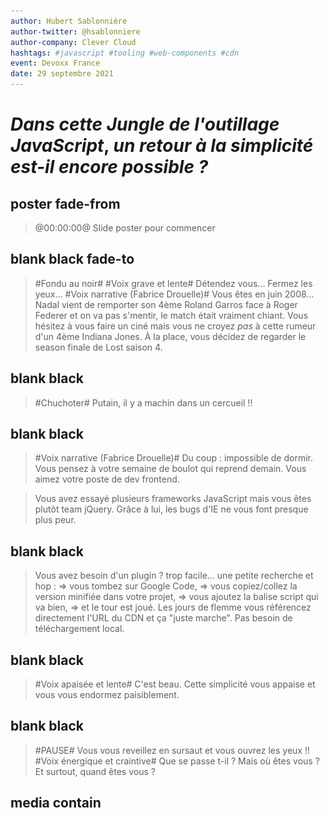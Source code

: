 ```yaml
---
author: Hubert Sablonnière
author-twitter: @hsablonniere
author-company: Clever Cloud
hashtags: #javascript #tooling #web-components #cdn
event: Devoxx France
date: 29 septembre 2021
---
```


<script type="module" src="https://components.clever-cloud.com/load.js?version=7.1.0&lang=en&components=cc-input-text"></script>

# _Dans cette_ *Jungle de  l'outillage JavaScript*, _un retour à la simplicité est-il encore possible ?_

## poster fade-from
> @00:00:00@
> Slide poster pour commencer

## blank black fade-to
> #Fondu au noir#
> #Voix grave et lente#
> Détendez vous...
> Fermez les yeux...
> #Voix narrative (Fabrice Drouelle)#
> Vous êtes en juin 2008...
> Nadal vient de remporter son 4ème Roland Garros face à Roger Federer et on va pas s'mentir, le match était vraiment chiant.
> Vous hésitez à vous faire un ciné mais vous ne croyez *pas* à cette rumeur d'un 4ème Indiana Jones.
> À la place, vous décidez de regarder le season finale de Lost saison 4.

## blank black
> #Chuchoter#
> Putain, il y a machin dans un cercueil !!

## blank black 
> #Voix narrative (Fabrice Drouelle)#
> Du coup : impossible de dormir.
> Vous pensez à votre semaine de boulot qui reprend demain.
> Vous aimez votre poste de dev frontend.
<!-- > Vous aimez votre poste de dev frontend mais, -->
<!-- > #Voix grave, lente et rassurante# -->
<!-- https://www.w3counter.com/globalstats.php?year=2008&month=6 -->
<!-- > vous pestez souvent contre IE 6 et 7, et leurs 63% de part de marché. -->
<!-- > Le plus souvent, vous bosser avec Firefox et son légendaire add-on : Firebug. -->
<!-- > Ils ont quand même réussi à monter à 30 pourcents chez Mozilla. -->
<!-- > Pendant ce temps là, Safari et Opera se partage les miettes avec quelques pourcents chacun. -->
<!-- Dojo 2005, Prototype 2005, Mootools 2007 -->
<!-- https://jquery.org/history/ -->
<!-- > On en est à la version 1.2.6 (mai 2008). -->
<!-- > Côté framework JavaScript, vous avez testé Mootools et Prototype mais depuis quelques temps, vous êtes plutôt team jQuery. -->
> Vous avez essayé plusieurs frameworks JavaScript mais vous êtes plutôt team jQuery.
> Grâce à lui, les bugs d'IE ne vous font presque plus peur.

## blank black
> Vous avez besoin d'un plugin ? trop facile...
> une petite recherche et hop :
> => vous tombez sur Google Code,
> => vous copiez/collez la version minifiée dans votre projet,
> => vous ajoutez la balise script qui va bien,
> => et le tour est joué.
> Les jours de flemme vous référencez directement l'URL du CDN et ça "juste marche".
> Pas besoin de téléchargement local.

## blank black
> #Voix apaisée et lente#
> C'est beau.
> Cette simplicité vous appaise et vous vous endormez paisiblement.

## blank black
> #PAUSE#
> Vous vous reveillez en sursaut et vous ouvrez les yeux !!
> #Voix énergique et craintive#
> Que se passe t-il ?
> Mais où êtes vous ?
> Et surtout, quand êtes vous ?

## media contain
<!-- music predator ?? https://www.youtube.com/watch?v=oXnAxydhZ8M -->
<audio src="src/music/horn.ogg">
<img src="src/img/calendar-2021.jpg">
> #Voix grave et diabolique#
> Vous venez de débarquer en 2021 où le chaos s'est installé :

## media
<img src="src/img/nadal.jpg">
> #Voix rapide#
> Nadal a perdu 4 fois Roland Garros.

## media
<img src="src/img/lost-02.jpg">
> La fin de Lost était nulle.

## media
<img src="src/img/indiana-02.webp">
> Il y a des rumeurs d'un 5ème Indiana Jones pour 2022
> #Voix Costello Lopez#
n'im-por-te quoi là.
> #Voix rapide#
> Et pour coroner le tout, depuis qu'un mec a...

<!-- ## todo
brexit
> Le Royaume Uni est sorti de l'UE. -->

<!-- ## todo
comparatif fusées
> On continue à dérégler le climat mais pendant ce temps là, on a des milliardaires qui font un concours de "fusée". -->

## media
<img src="src/img/pangolin.jpg">
> ...bouffé un pangolin à l'autre bout de la planète,

## media
<img src="src/img/antenna.jpg">
> on a tous la 5G et on voit...

## media
<img src="src/img/qrcode.jpg">
> ...des QR code partout.
> #Pause#
> Ouais je sais, c'est dingue mais vous pouvez me croire, j'ai fais mes propres recherches.
> #Clin d'oeil#
> Côté dev frontend, le monde est devenu fou :

<!-- ## todo
Chrome 63%
> Google a sorti un navigateur et domine le marché avec 63%. -->

<!-- ## todo
Microsoft Edge
> Microsoft a abandonné IE pour créer Edge, un navigateur basé sur celui de Google. -->

<!-- ## todo
iPhone = SMIC => Safari 18%
> Apple impose le moteur de Safari sur tous ses iMachins, du coup, ils sont montés à 18% (ah oui, l'iPhone coûte un SMIC maintenant). -->

<!-- ## todo
Firefox 5%
> En pendant ce temps là, notre petit panda roux adoré est tombé sous la barre des 5%.
> C'est tellement triste, mais attends il y a pire : -->

## media white
<img src="src/img/rip-jquery.svg">
> #Voix sidérée#
> jQuery c'est devenu has been, genre has been de ouf.
> Maintenant, le framework à la mode,

## media
<img src="src/img/party-react.png">
> c'est React et tout le monde fait des Single Page Application.
> Du coup, tu peux oublier la simplicité plug-and-play de l'ère jQuery.
> Noooooonnnn... maintenant, pour ajouter une dépendance et l'utiliser...

## image-grid
<img src="src/img/logo-closure.svg">
<img src="src/img/logo-nodejs.svg">
<img src="src/img/logo-npm.svg">
<img src="src/img/logo-browserify.svg">
<img src="src/img/logo-bower.svg">
<img src="src/img/logo-brunch.svg">
<img src="src/img/logo-grunt.svg">
<img src="src/img/logo-gulp.svg">
<img src="src/img/logo-broccoli.svg">
<img src="src/img/logo-webpack.svg">
<img src="src/img/logo-traceur.svg">
<img src="src/img/logo-typescript.svg">
<img src="src/img/logo-babel.svg">
<img src="src/img/logo-terser.svg">
<img src="src/img/logo-rollup.svg">
<img src="src/img/logo-parcel.svg">
<img src="src/img/logo-swc.svg">
<img src="src/img/logo-esbuild.svg">
<img src="src/img/logo-snowpack.svg">
<img src="src/img/logo-vitejs.svg">
<img src="src/img/logo-rome.svg">
> ...il te faut Node.js, npm, un task runner, un bundler, un transpiler, un minifier, un linter, un formatter...
> En vrai, faut un bac+17 pour s'y r'trouver dans tous ces outils JavaScript.
> #Ralentir#
> C'est devenu la jungle et j'crois vraiment qu'le moment est venu de faire le point sur la question.

## poster
> @00:02:30@
> #Voix normale et heureuse#
> Bonjour à *toutes* et à tous !
> J'm'appelle Hubert Sablonnière,
> J'suis développeur Web chez *Clever Cloud* et aujourd'hui, j'ai envie de vous parler de jungle et d'outils JavaScript.
> #Pause#
> On va d'abord revenir sur certains concepts et termes inventés _ou_ popularisés par ces outils.
> D'ailleurs, on va se concentrer sur l'ajout de dépendances et le build, sinon on en a pour la s'maine.
> Ensuite, on verra au travers d'un retour d'expérience, si c'est possible de revenir à un système plus simple...
> comment... ?
> et qu'est ce que ça implique ?
> #Pause#
> Allez, c'est parti, on commence tout de suite par un...

<!--
Cette section sert à expliquer des termes.
Il s'agit de techniques et fonctionnalités proposées par les outils de build/bundler/transpiler...
L'idée est de (ré)expliquer leur fonctionnement et leur but/utilité finale.
En soit, c'est une information intéressante.
De plus, ça resservira dans la deuxième partie.
-->
## section
Guide de survie
> ...petit guide de termes à connaitre pour survivre en milieu outils JavaScript.
> Dans les années 2000, quand on voulait améliorer les performances d'une page Web qui charge du JS, on faisait appel à la...

<!-- Pour chaque terme, on va le mettre en contexte et énoncer ce qui a amené le besoin d'une telle fonctionnalité -->
<!-- terme animé -->
<!-- terme + schema (progressif) : L'IDÉE => on explique ce que ça fait -->
<!-- terme + impact en text : LE BUT => on explique à quoi ça sert -->
<!-- terme + logos : on explique qui a amené le concept et quand -->

## definition animation
Minification
> ...minification.

## definition todo
Minification
<!-- TODO en étapes et en mettant en évidence des lignes bleues, des commentaires en gris et des espaces en blank -->
<img src="/src/img/definition-minification.png">
> *L'IDÉE :* on prend un fichier JS,
> on enlève les espaces, les commentaires... bref,
> tout ce qu'on peut pour que ça continue à fonctionner pareil,
> mais avec moins de code.
> #Pause#
> C'est une sorte de compression avec perte de données.

## definition
Minification
* Moins de code
* _(charger + parser + exécuter)_
> *LE BUT :* reduire à quantité de code que le navigateur doit : charger, parser et exécuter.
> #Pause#
> C'est pas nouveau du tout hein.

<!-- https://www.fusioncharts.com/blog/5-excellent-javascript-minification-tools-to-improve-your-code-performance/ -->
## definition
Minification (regex)
* 2001: JSMin <img src="">
* 2004: Packer <img src="">
> Les moins jeunes se souviendront de cette première génération d'outils basés sur des regex.
> C'est à partir de 2007, qu'on a vu apparaître...

## definition
Minification (parseur)
* 2007: ShrinkSafe <img src="src/img/logo-dojo.svg">
* 2007: YUI<br>compressor <img src="src/img/logo-yui.png">
* 2009: Closure<br>compiler <img src="src/img/logo-closure.svg">
* 2011: Uglify <img>
> ...des outils plus avancés qui parse le code pour le minifier.
> Avant l'arrivée de Node.js en 2009, ces outils étaient souvent codés en Java et utilisaient Rhino comme parseur.
> C'est avec eux qu'on a commencé à faire...

## definition
Minification (parseur)
* _"mangling"_ de noms de variable
* &nbsp;
> ...du mangling de noms variables,
> ou encore de...

## definition
Minification (parseur)
* _"mangling"_ de noms de variable
* élimination de code mort
 <!-- (DCE) -->
> ...l'élimination de code mort.
> Aujourd'hui, les outils modernes...

## definition
Minification
* 2018: Terser (JS) <img src="src/img/logo-terser.svg">
* 2019: swc (Rust) <img src="src/img/logo-swc.svg">
* 2020: esbuild (go) <img src="src/img/logo-esbuild.svg">
> ...sont devenus hyper puissants et rapides, surtout les p'tits nouveaux codés en Rust et en go.
<!-- > D'ailleurs si on prend le jQuery de juin 2008 minifié avec Packer, il fait 54 kilo. -->
<!-- > alors que si on le passe dans terser, il fait 45 kilo. -->

<!-- ## todo
TERSER:
It's not well known, but whitespace removal and symbol mangling accounts for 95% of the size reduction in minified code for most JavaScript - not elaborate code transforms. One can simply disable compress to speed up Terser builds by 3 to 4 times. -->

<!-- curl -s https://code.jquery.com/jquery-1.2.6.min.js | human-size -->
<!-- curl -s https://code.jquery.com/jquery-1.2.6.min.js | terser --compress --mangle | human-size -->
<!-- curl -s https://code.jquery.com/jquery-3.6.0.min.js | human-size -->
<!-- curl -s https://code.jquery.com/jquery-3.6.0.min.js | terser --compress --mangle | human-size -->

<!-- ## code todo
```js
const FORD_NAME = 'Harrison';
const FORD_YEAR = 1942;

function playIndianaJones (currentYear, name, year) {
    const age = currentYear - year;
    if (age > 50) {
        console.log('NOOOO, ' + name + ' is too old!');
    }
    else {
        console.log('NOOOO, the trilogy is enough.');
    }
}

playIndianaJones(2021, FORD_NAME, FORD_YEAR);
``` -->

<!-- 
{
  module: true,
  compress: {
    passes: 2,
  },
}
-->

<!-- ## code todo
```js
console.log("NOOOO, Harrison Ford is too old!");
``` -->

## blank white
> Pour des raisons de confort de dev, on a commencé à séparer nos fichiers.
> Tant qu'on les chargeait dans le bon ordre,
> en gros tant qu'on mettait jQuery d'abord et les plugins jQuery ensuite etc...
> ça se passait bien.
> Du coup, pour pas déteriorer les perfs et l'expérience utilisateur, on a commencé à faire de la...

## definition animation
Concaténation
> ...Concaténation.

## definition todo
Concaténation
<!-- TODO en étapes et en mettant en évidence des lignes dans les fichiers -->
<img src="/src/img/definition-concatenation.png">
> *L'IDÉE :* on prend plusieurs fichiers et on les assemble en un seul fichier en respectant l'ordre.

## definition
Concaténation
* Moins de requêtes HTTP
> *LE BUT :* réduire le nombre de requêtes HTTP.
> Avec HTTP 1.1, un navigateur ne peut pas faire + de 6/8 requêtes en parallèle vers le même site.
> Pour automatiser ça, on a commencé à dégainer des...

## definition
Task runners / Pipeline
* 2011/2012: Brunch <img src="src/img/logo-brunch.svg">
* 2012: Grunt <img src="src/img/logo-grunt.svg">
* 2013: Gulp <img src="src/img/logo-gulp.svg">
* 2014: Broccoli <img src="src/img/logo-broccoli.svg">
> ...task runners et autres outils orientés pipeline.
> J'ai envie de dire, c'est le bon vieux temps, mais je bosse encore aujourd'hui sur une app qui utilise grunt donc bon.

## blank white
> Respecter l'odre des fichiers, c'était un peu fragile du coup,
> on a commencé utiliser des systèmes de modules pour expliciter les dépendances.
> Le module A a besoin de module B qui lui a besoin de module C.
> C'est là qu'on est passé au niveau supérieur de la concaténation...

## definition animation
Bundling
> ...le bundling.

## definition todo
Bundling
<!-- TODO en étapes et en mettant en évidence des lignes dans les fichiers et les imports, ajouter de la glue en jaune -->
<img src="/src/img/definition-bundling.png">
> *L'IDÉE :* on prend un fichier source, on analyse les dépendances et on assemble ces dépendances dans le bon ordre, dans un seul fichier et avec un peu de glue pour que ça continue à fonctionner.
> C'est une sorte de concaténation ++ qui connait le système de modules et qui se base sur le graphe de dépendances.

## definition
Bundling
* Moins de requêtes HTTP
> *LE BUT :* toujours réduire le nombre de requêtes HTTP.
> Le graphe de dépendances se limite pas à JavaScript, certains outils sont capable d'analyse les dépendances entres des fichiers HTML, des CSS, des images, des polices, etc.
<!-- requirejs et quoi d'autres -->
<!-- logo cjs/esm https://github.com/wessberg/cjstoesm -->

<!-- https://github.com/google/closure-compiler/blob/7ff6e25843097791416d1544c88dc8711f6be64a/src/com/google/javascript/jscomp/deps/DepsGenerator.java -->
## definition
Bundling (précurseurs)
* 2009: Closure<br>compiler <img src="src/img/logo-closure.svg">
* 2010: Builder<br>(Dojo Toolkit) <img src="src/img/logo-dojo.svg">
* 2010: r.js<br>(requirejs) <img src="src/img/logo-requirejs.svg">
* 2011: Browserify <img src="src/img/logo-browserify.svg">
> On est passé par des systèmes de modules customs, puis AMD et ensuite une bonne partie de la communauté a opté pour le système CommonJS (polularisé par Node.js).
> C'est avec l'arrivée de...

<!-- https://github.com/google/closure-compiler/blob/7ff6e25843097791416d1544c88dc8711f6be64a/src/com/google/javascript/jscomp/deps/DepsGenerator.java -->
## definition
Bundling
* 2014: Webpack <img src="src/img/logo-webpack.svg">
* 2015: Rollup <img src="src/img/logo-rollup.svg">
* 2018: Parcel <img src="src/img/logo-parcel.svg">
> ...Webpack et ses amis qu'on a commencé à avoir du support pour les modules standard ECMAScript.
> Le plus connu, c'est probablement Webpack,
> Perso j'aime bcp Rollup car il est fort en module ECMAScript.
> Après, Parcel est balaise avec le HTML, du coup j'utilise celui là sur mon site.

<!-- peut-être à la fin -->
## media todo
https://bundlers.tooling.report/
<img src="src/img/screenshot-bundlers-tooling-report.jpg" screenshot-url="https://bundlers.tooling.report/#overview">
> Si vous voulez en savoir plus sur ces outils, les équipes devrel de Google on fait un site un peu comparatif avec des tableaux de qui sait faire quoi.
> Comme pour la minification...

## definition
Bundling (nouvelle génération)
* 2020: esbuild (go) <img src="src/img/logo-esbuild.svg">
* 2020: Spack (Rust) <img src="src/img/logo-swc.svg">
* 2020/2021: Rome (JS/rust) <img src="src/img/logo-rome.svg">
> ...on retrouve les petits nouveaux codés en go ou en Rust et qui envoie du lourd au niveau perfs.

## media top
<img src="src/img/screenshot-esbuild.jpg" screenshot-url="https://esbuild.github.io/">
> Quand je dis lourd, c'est du très lourd hein.
> C'est un benchmark hein, mais esbuild est 100 fois plus rapide pour minifier et bundler.
> C'est tellement performance qu'on a vu arriver l'année dernière...

<!-- TODO cette partie, ça va pas -->
## definition todo
Serveurs de dev
<!-- * 2020: WDS <img src="src/img/logo-modernweb.svg"> -->
* 01/2020: Snowpack <img src="src/img/logo-snowpack.svg">
* 04/2020: Vite <img src="src/img/logo-vitejs.svg">
> Des outils qui utilisent esbuild sous le capot pour proposer une expérience de dev ultra performante,
> et Rollup pour le build de prod un peu plus complexe.

## blank white
> Transition blabla, les bundlers moderns ont ajouté des techniques au fur et a mesure
> Par exemple avec...

## definition animation
Module resolving

<!-- TODO un exemple de code pour ça, c'est mieux que le text -->
## definition todo
Module resolving
* bare imports
* Les imports sans URL
* avec un nom de *npm*

## definition animation
Scope hoisting

## definition todo
Scope hoisting
* Réduire la glue

## definition todo
Scope hoisting
* exemple de code

## definition animation
Tree shaking
<!-- il faut une vidéo de moi qui secoue un arbre -->

## definition
Tree shaking
<img src="/src/img/definition-tree-shaking.png">
> ...le tree shaking
> C'est une technique qu'on applique au moment du bundling.
> *L'IDÉE :* on prend un fichier source, on analyse ses dépendances et surtout on analyse précisémment ce qu'il importe des dépendances qu'il utilise pour ne garder que ces parties dans le bundle finale.

## definition
Tree shaking
* Moins de code
* _(charger + parser + exécuter)_
> *LE BUT :* reduire à quantité de code que le navigateur doit : charger, parser et exécuter.

## blank white
> La transition peut se faire sur le fait qu'on a fait des méga fat bundle avec ça

## definition animation
Code splitting

## definition
Code splitting
<img src="/src/img/definition-code-splitting.png">
> *L'IDÉE :* on prend un fichier JS, on enlève les espaces, les commentaires...

## definition
Code splitting
* Chargement à la demande
* plusieurs petits bundles
> bla bla avec le routeur
> les imports dynamiques

## definition
Import hoisting
* Effet escalier

## definition animation
Content hashing

## definition
Content hashing
<img src="/src/img/definition-content-hashing.png">
> ...le Content hashing.
> *L'IDÉE :* on prend le contenu de chaque fichier, on calcule un hash et on l'ajoute dans le nom du fichier.
> On a aussi appelé ça du revving à l'époque de grunt/gulp.

## definition
Content hashing
* Aider les caches
* &nbsp;

## definition
Content hashing
* Aider les caches
* _(navigateur, proxy, CDN...)_
> *LE BUT :* Pousser les caches à considérer les fichiers comme immutables
> Si un navigateur ou un proxy cache voit passer un fichier, il peut théoriquement que tel nom correspondra toujours à tel contenu.
> Ici on vient améliorer l'expérience des visites répétées.

<!-- confort du dev -->
## definition animation
Transpiling

## definition
Transpiling
* Langage (JSX, TS...)
* &nbsp;

## definition
Transpiling
* Langage (JSX, TS...)
* Syntaxes/fonctionnalités JS _"moderne"_

## definition
Transpiling
* 2009: CoffeeScript <img src="src/img/logo-coffeescript.svg">
* 2014: Traceur <img src="src/img/logo-traceur.svg">
* 2014: TypeScript <img src="src/img/logo-typescript.svg">
* 2014: Babel<br>(6-to-5) <img src="src/img/logo-babel.svg">

## definition
Transpiling (next gen)
* 2020: esbuild (go) <img src="src/img/logo-esbuild.svg">
* 2020: SWC (rust) <img src="src/img/logo-swc.svg">
* 2020/2021: Rome (JS/rust) <img src="src/img/logo-rome.svg">

<!-- recap -->
## todo fade-from
* Pour l'utilisateur
  * moins de code
    * minification
    * scope hoisting
    * tree shaking
    * code splitting
  * moins de requêtes
    * concatenation
    * bundling
  * meilleur cache
    * content hashing
    * code splitting
  * moins d'escalier
    * import hoisting
* Pour le développeur
  * transpiling

<!-- 
Côté serveur
* Pour l'utilisateur
  * moins de requêtes
  * moins de code
    * compression
  * meilleur cache
    * header de cache
  * moins d'escalier
    * domain sharding
    * HTTP/2 pipelining
    * preload
    * HTTP/2 push
 -->

<!--
Cette section sert à...
* la comlexité des outils (JavaScript) existe
  * trop de choix
  * difficile à brancher entre eux
  * ça rend le dev frontend moins accesibles au nouveaux
* ces outils sont arrivées via le monde des fwk JS et SPA (le full front)
  * cela force les autres dev frontend à adopter Node.js + npm ...
* pour autant les fonctionnalités apportés par ces outils ont une utilité
> * Est-ce que c'était mieux avant ? : digression sur l'utilité et l'impact de ces évolutions
> ** On constate les avantages et inconvénients
> * ?? (1) comment réduire la dépendance à nos outils ?
> ** Apporter un début de piste
> * ?? (2) comment rendre tout ceci plus accessible ?
> ** Différents cas de figures auxquels on pourrait s'intéresser pour simplifier l'expérience de dev mais ici on va se pencher sur :
> * analogie des pizzas
-->

## blank black fade-to
> #Pause#
> #Gestes des mains de la tête qui explose#
> J'sais pas vous mais quand j'vois tous ces outils et ces termes, j'ai une p'tite voix d'boomer dans ma tête qui fait :
> #Voix de p'tit vieux#
> Oh bah franchement...

## section
C'était mieux avant
> ...c'était mieux avant.
> #Malaise, voix gênée#
> Euuuuuuh......
> Faut fait attention à la nostalgie, c'est comme l'alcool, ça peut faire dire pas mal de bêtises quand même.
> Du coup, on va tenter de rester sérieux et on va se...

## text
🤔
> ...poser objectivement la question.
> #Pause#
> D'un côté, quand j'vois cette complexité...

## text
👍
<!-- 👍 Oui -->
> ...j'ai envie de répondre oui.
> On ne compte plus les...

## media
<img src="src/img/screenshot-medium-js-fatigue.jpg" screenshot-url="https://medium.com/@ericclemmons/javascript-fatigue-48d4011b6fc4">
> ...articles qui parlent de JavaScript fatigue et qui décrivent souvent la même réalité.
> Il y a beaucoup d'outils et certains font plus ou moins la même chose, du coup...

## text
😕 Choix difficiles
> ...les choix sont difficiles.
> Niveau compatibilité, c'est pas évident de les brancher entre eux, du coup...

## text
🤬 MàJ compliquées
> ...les mises à jour sont compliquées.
> Heureusement,

## definition
* : Angular <img src="src/img/logo-angular.svg">
* : Ember <img src="src/img/logo-ember.svg">
* : React <img src="src/img/logo-react.svg">
* : Svelte <img src="src/img/logo-svelte.svg">
* : Vue <img src="src/img/logo-vue.svg">
> les frameworks JS proposent leur propre ligne de commande ou des générateurs de projets pre-configurés.
> C'est bien hein.
> C'est d'ailleurs pour ça qu'on choisit un framework, pour qu'il fasse des choix à notre place et...

## text
⏱️ Gagner du temps
> ...gagner du temps.
> Par contre, comme avec n'importe quelle couche d'abstraction, on accepte...

## text
🔐 Abandonner le contrôle
> ...d'abandonner le contrôle de la chaîne de build.
> Ça implique...

## text
🔒 Couplage code/outils fort
> un couplage fort entre notre code et les outils.
> À tel point qu'aujourd'hui, plusieurs de ces frameworks ne peuvent pas être utilisés sans la suite d'outils qui va avec.
<!-- Le premier qui me dit, bah si tu peux faire du React sans JSX -->
<!-- > D'ailleurs, si on regarde les dépendances proposées par les communautés respectives de ces frameworks (plugins, composants...), -->
<!-- > la quasi totalité des projets ne proposent qu'une seule méthode d'installation : `npm install` + bundler. -->
<!-- détailler la méthode d'installation -->

## blank white
> Au fur et à mesure des années, je me suis habitué aux règles de cette bulle JavaScript.
> Du coup, quand on a commencé nôtre bibliothèque de composants chez Clever,
> j'étais un peu du genre :
> "Tu veux utiliser nos composants ?"

## definition
* : Node.js <img src="src/img/logo-nodejs.svg">
* : npm <img src="src/img/logo-npm.svg">
* : Webpack <img src="src/img/logo-webpack.svg">
> C'est sur npm, débrouille toi avec ton bundler.

## blank white
> La détail important, c'est qu'on a fait le choix d'exposer des Web Components.
> Un standard du Web qui permet de dire :

## code
```js
class MyComponent extends HTMLElement {
  // ...
}
```
```js invisible
customElements.define('my-component', MyComponent);
```
```html invisible
<my-component></my-component>
```
> je définis le comportement de mon composant dans une classe,

## code
```js dim
class MyComponent extends HTMLElement {
  // ...
}
```
```js
customElements.define('my-component', MyComponent);
```
```html invisible
<my-component></my-component>
```
> J'associe cette classe à une balise HTML spécifique,

## code
```js dim
class MyComponent extends HTMLElement {
  // ...
}
```
```js dim
customElements.define('my-component', MyComponent);
```
```html
<my-component foo="something">Hello</my-component>
```
> et du coup, mes utilisateurs peuvent l'utiliser comme n'importe quelle autre balise.

<!-- ## definition
* 2016: Chrome <img src="src/img/logo-chrome.svg">
* 2017: Safari <img src="src/img/logo-safari.svg">
* 2018: Firefox <img src="src/img/logo-firefox.svg"> -->
> Ça marche dans tous les navigateurs modernes,
<!-- https://caniuse.com/template -->

<!-- ## definition
* : Angular <img src="src/img/logo-angular.svg">
* : Ember <img src="src/img/logo-ember.svg">
* : React <img src="src/img/logo-react.svg">
* : Svelte <img src="src/img/logo-svelte.svg">
* : Vue <img src="src/img/logo-vue.svg"> -->
> avec tous les frameworks,

<!-- ## media
<img src="src/img/screenshot-custom-elements-everywhere-angular.jpg" screenshot-url="https://custom-elements-everywhere.com/#angular">

## media
<img src="src/img/screenshot-custom-elements-everywhere-vue.jpg" screenshot-url="https://custom-elements-everywhere.com/#vue">

## media
<img src="src/img/screenshot-custom-elements-everywhere-svelte.jpg" screenshot-url="https://custom-elements-everywhere.com/#svelte">

## media
<img src="src/img/screenshot-custom-elements-everywhere-react.jpg" screenshot-url="https://custom-elements-everywhere.com/#react"> -->
> (sauf avec React où il faut ajouter de la glue).

> Ça marche aussi avec des sites statiques écrit en Markdown,
> des sites multi pages codés en Java/PHP/Ruby qui font du templating côté serveur.
<!-- ça marche même dans des slides HTML -->

## text
😍 Web Components partout !
> Bref, ça marche partout quoi.
<!-- > Il n'y a pas que le JavaScript dans la vie. (je répète) -->
> Du coup, c'est un peu culotté d'imposer cette...

<!-- ## definition
* : Node.js <img src="src/img/logo-nodejs.svg">
* : npm <img src="src/img/logo-npm.svg">
* : Webpack <img src="src/img/logo-webpack.svg"> -->
> ...taxe "Node.js + npm + bundler" à des professionnels du Web dont le socle ne tourne pas autour de JavaScript.

## code
```html
<script src="https://code.jquery.com/jquery-1.2.6.min.js"></script>
```
> Donc oui, d'une certaines manière, c'était mieux avant quand on mettais juste une balise vers le CDN de jQuery.
<!-- > C'est d'ailleurs ce que font la majorité des bilbiothèques : moment, charts.js,  -->

## text
👎
<!-- 👎 Non -->
> De l'autre côté ... quand je regarde les gains de perf qu'apportent tous ces outils, j'ai envie de répondre non, c'était *pas* mieux avant.
<!-- jquery terser -->
> Ma bibliothèque de composants, c'est pas juste une seule fichier.
> Si une personne veut utiliser uniquement le composant `<cc-input-text>`, en français,
> son bundler va appliquer toutes les techniques qu'on a évoqué pour produire le plus petit morceau de code possible et assurer les meilleurs perfs pour l'utilisateur.
> En mode CDN, je fais quoi ?
> #Pause#
> Je vais être obligé de dire :
> "Tiens, voici un méga fichier avec tous les composants, toutes leurs dépendances et toutes les langues. Amuse toi bien !".
> Les perfs vont être nulles.
> En plus, quand cette personne passera sur une nouvelle version, il y aura des nouveaux composants, ça sera encore plus lourd.

## blank white
> En fait, elle est relou cette question.
> Nous ce qu'on veut savoir, c'est :
> est-ce que c'est possible de retrouver...

## text
🍕 Simplicité
> ...la simplicité du mode balise script vers un CDN,

## text
👨‍🍳 Performances
> mais avec les mêmes performances que si on avait utilisé un bundler et tous ces machins.
> C'est ce qu'on a essayé de faire chez Clever Cloud, petit retour d'expérience

## section
Retour à la simplicité...


> Si je mets notre bibliothèque de composants sur un CDN, les perfs vont être nulles.
> personne va utiliser ça.

> Si je reviens au mode jQuery + CDN.
> Si je fais ça, l'utilisateur ne beneficiera pas des toutes les techniques que j'ai évoqué, personne va faire ça, les perfs vont etre naz, on peut pas savoir à l'avance quels composants il va utiliser et en quelle langue
> Si je me la joue jQuery et que je mets tous mes composants dans un seul fichier sur un CDN, la personne qui veut juste le composant de toggle, il va se foutre de ma gueule.
> les améliorations de performance qu'apportent ces outils, 
> on a envie de répondre non.
> Si 
> D'un autre côté, je suis dit non c'était pas mieux avant, si on fait un mode CDN à la jquery de l'époque, lutilisateur beneficiera pas des toutes les techniques que j'ai évoqué, personne va faire ça, les perfs vont etre naz, on peut pas savoir à l'avance quels composants il va utiliser et en quelle langue


> En même temps, le challenge est intrigant du coup, je me suis demandé si c'était possible de retrouver la simplicité d'avant sans perdre en performance par rapport à un dev qui aurait utilisé un bundlers...

> analogie clever cloud
















> Heureusement, pour nous faciliter la vie la plupart des frameworks JS proposent leur propre ligne de commande ou des templates de projets pre-configurés.
> C'est bien hein.
> C'est d'ailleurs pour ça qu'on choisit un framework, pour qu'il fasse des choix à notre place et...
> ...gagner du temps.
> Par contre, en faisant ça, forcément, on va...
> ...limiter le contrôle qu'on a sur ce qu'il se passe et...
> ...renforcer le couplage entre notre code et les outils.
<!-- > À tel point qu'aujourd'hui, le code JSX d'un projet React ne fonctionne pas dans un navigateur sans avoir été transformé par un outil comme Babel. -->

> Quand j'ai commencé à bosser sur notre bibliothèque de composants chez Clever Cloud, j'étais tout content d'utiliser des Web Components.
> J'me disais, wow, trop cool, des standards.
> On va pouvoir les utiliser partout













> Cette complexité, elle s'applique à tout le monde.
> Même quand on baigne tous les jours dedans, c'est chaud, alors imaginez...
> ...la courbe d'apprentissage pour un débutant. 🎓
> Et encore, là on parle que des gens qui font des Single Page Application avec React, Vue et compagnie,
> mais attention, *BREAKING NEWS* :
<!-- > D'ailleurs, j'en profite pour faire passer un message : -->
> Il n'y a pas que le JavaScript dans la vie. (je répète)
> Le monde du frontend, c'est aussi et surtout des professionels qui maitrisent HTML et l'accessibilité,
> des gens qui parlent courament flexbox et de grilles CSS,
> des gens qui bossent avec PHP, Ruby, dans des écosystèmes CMS ou e-commerce.
> Aujourd'hui, si on veut utiliser une lib JS, le tarif de base c'est
> * node
> * npm
> * ...
> * 


> il faut orienter le trucs sur le fait que ça fait des années que je suis plongé dans les fwks JS que j'en ai oublié les gens qui n'utilisent pas ces fwk




> Au final, cette stack Node.js + npm et compagnie s'est aussi imposé à eux quand ils veulent ajouter une 

> De l'autre côté, ces outils sont pas là pour rien

> => DIY / PnP

## text
🚨 Il n'y a pas que<br>le JavaScript dans la vie

## text
🚨 frontend `!==` JS
<!-- 📣 dev frontend `!==` JS -->


> Heureusement, pour nous faciliter la vie...
> ...la plupart des frameworks JS proposent leur propre ligne de commande ou des templates de projets pre-configurés.
> C'est bien hein.
> C'est d'ailleurs pour ça qu'on choisit un framework, pour qu'il fasse des choix à notre place et...
> ...gagner du temps.
> Par contre, en faisant ça, forcément, on va...
> ...limiter le contrôle qu'on a sur ce qu'il se passe et...
> ...renforcer le couplage entre notre code et les outils.
> À tel point qu'aujourd'hui, le code JSX d'un projet React ne fonctionne pas dans un navigateur sans avoir été transformé par un outil comme Babel.

## text
🤯 Beaucoup d'outils
> Il y a beaucoup d'outils et ils font plus ou moins la même chose, du coup...

## text
<!-- 🤔 Choix difficiles -->
<!-- 🤯 Choix difficiles -->
🤔 Choix difficiles
<!-- diagramme de venn -->
> ...les choix sont difficiles.
> Les outils sont...

## text
🔌 Pas tjs compatibles
> ...pas toujours bien compatibles entre eux, du coup...

## text
🤬 MàJ compliquées
> ...les mises à jour sont compliquées.
> Heureusement, pour nous faciliter la vie...

## definition
* : Angular <img src="src/img/logo-angular.svg">
* : Ember <img src="src/img/logo-ember.svg">
* : React <img src="src/img/logo-react.svg">
* : Svelte <img src="src/img/logo-svelte.svg">
* : Vue <img src="src/img/logo-vue.svg">
> ...la plupart des frameworks JS proposent leur propre ligne de commande ou des templates de projets pre-configurés.
> C'est bien hein.
> C'est d'ailleurs pour ça qu'on choisit un framework, pour qu'il fasse des choix à notre place et...

## text
⏱️ Gagner du temps
> ...gagner du temps.
> Par contre, en faisant ça, forcément, on va...

## text
🙈 Limiter le contrôle
> ...limiter le contrôle qu'on a sur ce qu'il se passe et...

## text
🖇️ Renforcer le couplage
<!-- 🔒 Renforcer le couplage code/outils -->
> ...renforcer le couplage entre notre code et les outils.
> À tel point qu'aujourd'hui, le code JSX d'un projet React ne fonctionne pas dans un navigateur sans avoir été transformé par un outil comme Babel.

<!-- ça va plus loin que ça -->
<!-- transition vers les autres dev -->


















## definition
* : Node.js <img src="src/img/logo-nodejs.svg">
* : npm <img src="src/img/logo-npm.svg">
* : nvm/volta <img>















## definition
* : Rome <img src="src/img/logo-rome.svg">

## media
<img src="src/img/screenshot-xkcd-927.jpg" screenshot-url="https://xkcd.com/927/" style="transform: scale(1.5); transform-origin: top center;">

## media
<img src="src/img/screenshot-lea-verou-failed-promise-of-web-components.jpg" screenshot-url="https://lea.verou.me/2020/09/the-failed-promise-of-web-components/">

> ça rend le dev frontend moins accesibles au nouveaux
> et encore si c'était que pour les utilisateurs de fmk JS tant pis pour eux mais ça impacte les autres
> amener à la réflexion sur l'installation de dépendances

> D'un côté oui, à l'époque jQuery, comme je le disais en intro, pour ajouter une dépendance, c'était simple.
> Beaucoup plus simple que ce qu'on doit avoir comme stack quand on ajouter un composant React qu'on a trouvé en ligne.
> De l'autre côté, on vient de voir avec le guide de survie que les fonctionnalités qu'apportent ces outils améliorent les performances et nous facilitent la vie en tant que dev.

> Cette fatigue, elle est venue des frameworks JS de SPA mais aussi est surtout des outils qui sont arrivés avec.
> Et si c'était qu'une histoire de "Je sors de formation, c'est mon premier job et j'y comprends rien à cette jungle", à la rigueur, bon.
> Mais là, ça touche tout le monde.
> C'est outil sont arrivés
> mais on vient de voir comment ces outils sont arrivés et à quoi servent leur fonctionnalités

## todo

Mais du coup, est-ce que c'était mieux avant ?

Constats des avantages/inconvénients :

* Une partie de ces évolutions avait pour but d'améliorer l'expérience utilisateur (perf + rapide tout cela)
** minification, concaténation/bundling, treeshaking
* Une partie de ces évolutions avait pour but d'améliorer l'expérience développeur
** npm, transpilation (babel, JSX, TS), nvm, modules
* Certaines de ces évolutions sont arrivées pour compenser les déteriorations d'UX amenées par des améliorations de DX
** SSR+hydratation, bundling (si on réfléchit en mode on pourrait tout coder dans le même fichier), code splitting (point de vue je passe ma logique de routing côté client)
* Cette diversité et cette complexité d'outils peut amener un couplage/dépendance/adhérence fort entre notre code et les outils qui nous permettent de mettre tout ça en prod
** Maintenance long terme difficile intégration difficile ?
* Cette galaxie d'outils est très difficile à comprendre, à utiliser, à brancher/interconnecter, à suivre...
** Difficile d'accès pour les débutants, c'est pas le Web dont j'ai envie
** Difficile d'accès pour les devs qui ne baignent pas dans cet écosystème très JS/SPA (intégrateurs HTML/CSS et devs PHP, Ruby, Python, Java...)

=> En fait, c'est pas du tout une question qui amène une réponse binaire "oui/non".

=> It depends :tm:

En fait, il y a deux questions qui m'intéressent beaucoup plus :

?? (1) comment réduire la dépendance à nos outils ?
// comment faire pour que son propre code source dépende le moins possible d'outils de build qu'il utilise ?

* système custom non standard
** import de CSS ou d'image dans les bundlers avec les loaders à la webpack
** se reposer sur process.env via des plugins
** toutes les spécificités liées au framework (Angular, Vue, Svelte)

=> exemple de la vision du minifieur qui prend du JS standard et sort du JS standard
=> pièce de puzzle compatibles/incompatibles
=> quand vous avez des outils qui parsent le JS en AST dans votre chaine, les syntaxes et features possible du langage ne sont plus le navigateur que vous ciblez mais les outils que vous utilisez

?? (2) comment rendre tout ceci plus accessible ?
=> ou plutôt, est-ce qu'on peut proposer une expérience qui s'approche de ce qu'on avait avant et à quel point ?




## blank
> Alors, on pourrait qualifier mon intro de caricature de boomer, un peu trop exagérée en mode :
> #Voix gnagnagna#
> "Oui-ennn, mais c'était mieux avant, jQuery gna gna gna gna gna..."
> #pause#
> En vrai, ça serait pas super constructif.
> Moi j'crois qu'c'est important de se poser vraiment la question.
> Par exemple, pour Indiana Jones ou Lost, sans déconner, y'a pas débat. C'était mieux avant.
> $Attendre, lever la main pour inciter le public à le faire.$
> Ah lui, il est d'accord avec moi.
> Pour c'qui concerne le monde du dev frontend, c'est un vrai sujet.
> Ce constat de complexité, on est très nombreux à l'avoir fait et à le faire encore régulièrement.
> On compte plus les articles parlant de "JavaScript fatigue".
> Cette fatigue, elle est venue des frameworks JS de SPA mais aussi est surtout des outils qui sont arrivés avec.
> Et si c'était qu'une histoire de "Je sors de formation, c'est mon premier job et j'y comprends rien à cette jungle", à la rigueur, bon.
> Mais là, ça touche tout le monde.
> C'est outil sont arrivés

> On ne peut pas simplement dire "oui, c'est une remarque de boomer", il faut se poser la question
> blague Indy/Lost
> La JavaScript fatigue est réelle
> Au début, on avait quelques outils dans les communautés PHP/Java/Ruby

> Ensuite, avec l'arrivée de Node.js, les devs JavaScript on tous créé leur propre outils
> Tous ses outils sont arrivées via les gros frameworks JS pour faire des SPA
> le monde des SPA a complètement imposé ses outils aux autres

> Le monde du frontend/JavaScript s'est énormément complexifié depuis l'arrivée des frameworks JS/SPA avec toute une série d'outils basés sur Node.js/npm (minifier, bundler, transpiler/compilateur...)
> Cela a forcé beaucoup d'écosystèmes non-JS à s'adapter et adopter ces outils.
> Cela rend le développement Web beaucoup moins accessible à n'importe qui et c'est triste.

> * Est-ce que c'était mieux avant ? : digression sur l'utilité et l'impact de ces évolutions
> ** On constate les avantages et inconvénients
> * ?? (1) comment réduire la dépendance à nos outils ?
> ** Apporter un début de piste
> * ?? (2) comment rendre tout ceci plus accessible ?
> ** Différents cas de figures auxquels on pourrait s'intéresser pour simplifier l'expérience de dev mais ici on va se pencher sur :

## blank


<!-- Use this when we do the REX -->
<!-- ## media logo -->
<!-- <img src="src/img/logo-clever-cloud.svg"> -->

## section
<!-- Un nouvel espoir... -->
<!-- Retour d'expérience -->
<!-- Vers la simplicité<br>et au delà ? -->
Retour aux sources ?
> Question de ce que ça fait de revenir à ce qu'on avait avant?

## todo
Les composants chez Clever Cloud

## demo-html
```html
<cc-input-text value="my s3cr3t" secret clipboard></cc-input-text>
```
<cc-input-text value="my s3cr3t" secret clipboard style="font-size: 2em; width: 14em"></cc-input-text>
> contexte Clever Cloud: web components, besoins internes divers, besoins externes

## media
<img src="src/img/screenshot-clever-components-storybook.jpg" screenshot-url="https://www.clever-cloud.com/doc/clever-components/?path=/story/%F0%9F%8F%A0-home-readme--page">

## media
<img src="src/img/screenshot-clever-components-github.jpg" screenshot-url="https://github.com/CleverCloud/clever-components">

## todo
> Pour les utiliser dans la console, une SPA, il faut : (lister toutes les étapes avec node.js machin)
> parler aussi des étapes de mise en prod :
> compression, header de cache, h1/h2/h3...

## todo
> on veut utiliser nos composant ailleurs que dans des SPA
> MPA Play/Scala, Wordpress, site statique
> on veut que des clients ou des partenaires puisse les utiliser le plus facilement possible

## todo
DIY vs Plug-and-Play
> explication du DIY (je sais ce que je fais, je veux la maitrise)
> explication du Plug-and-play (je veux pas prendre cette complexité à ma charge, ça ne vaut pas le coup, donne moi le meilleur résultat possible)
> analogie pizza

## todo
> ici le DIY, c'est ce qu'on a déjà évoqué
> le plug-and-play, finalement, ça serait plutôt une approche à la jQuery avec juste des balises script

## todo
> précisons qu'il n'y a rien de bien nouveau
> on avait déjà des CDN publics avant
> ce qui a changé, c'est qu'aujourd'hui, certains d'entre eux sont un peu plus smart
> ils ont une connaissance de npm
> resolution des bare imports
> semver
> polyfill
> compression
> jspm, unpkg, skypack
> l'autre truc qui a changé, c'est qu'on ne peut plus se reposer sur le cache partagé d'un CDN

## media
<img src="src/img/screenshot-jspm.jpg" screenshot-url="https://jspm.org/">

## media
<img src="src/img/screenshot-unpkg.jpg" screenshot-url="https://unpkg.com/">

## media
<img src="src/img/screenshot-skypack.jpg" screenshot-url="https://www.skypack.dev/">

## todo
> mais du coup, qu'est ce que ça implique dans notre cas particulier ce mode plug and play ?
> expliquer qu'on utilise ESM et on publie sur npm en ESM
> maintenant c'est supporté dans les browsers
> du coup, ça marche sans rien faire

## definition
Exemple support
* 89: Chrome <img src="src/img/logo-chrome.svg">
* 89: Firefox <img src="src/img/logo-firefox.svg">
* 89: Safari <img src="src/img/logo-safari.svg">

## todo
> par contre, on doit quant même demander à nos utilisateurs de mettre une balise script par composant
> en plus c'est pas minifié à 100% (CSS, JS)
> ça ne gère pas tjs les images (SVG et sans oublier la minification)
> + le i18n avec le boilerplate de setup de langue (si c'est nécessaire)

## todo
> idée, est-ce qu'on ne pourrait pas faire notre propre smart CDN
> et avoir une seule balise script pour les gouverner tous

## todo
> allez, c'est parti
> on va commencer par le pire cas possible
> et on va mesurer

## todo
> Source individual ES modules (raw unminified)
> Minify JavaScript
> Minify inlined HTML templates and CSS
> Minify SVG
> Enable treeshaking
> Shim unused stuffs from 3rd parties
> Enable gzip
> Enable brotli
<!-- > Keep alive TODO?? -->
<!-- > domain sharding TODO?? -->
<!-- > Enable HTTP/2 TODO?? -->
<!-- > Enable HTTP/3 TODO?? -->
> Code splitting (chunks)
> Code splitting (manual chunks)
> Hoist imports (rollup system)
> Hoist imports (JS depcache reverse order)
> Hoist imports (JS depcache reverse order dynamic import)
> Hoist imports (JS depcache reverse order dynamic import + preload SVG)
<!-- > Preload with Link header TODO?? -->
<!-- > HTTP/2 push TODO?? -->
> comparer à tout dans le bundle
> comparer à un bundle sélectif

## todo
> la cerise sur le gateau
> c'est l'auto i18n au besoin
> la bonne gestion du cache entre versions
> (pourrait mieux faire avec les import maps)
 
## todo
> serveiller les import maps
> serveiller les web bundles / resource bundles https://github.com/WICG/resource-bundles

## todo
> expliquer la mise en place du Cellar + endpoint dynamique chez CF

## section
Et après ?
> en fait, de la même manière qu'avec notre plateforme Cloud, on essaye de convaincre les gens de pas se prendre la tête avec les serveurs, les mises à jour, la sécu tout ça et de nous le déléguer car on sait faire
> ici on vient déplacer la connaissance et la complexité de "prodification" de l'app qui consomme à celui qui expose un lib de composants
> comme vous l'avez vu, c'est pas forcément la meilleure solution, mais on trouve que dans pas mal de cas, le résultat est sufisant comparer à cout de mise en place et maintenance
> on espère que ça vous donnera des idées
> ouverture sur le déplacement de qui own le bundling ? (as a service)
> ouverture sur web bundles (new name)
> ouverture sur le bundling à la volée

## todo
conclusion
> Le monde du JavaScript est devenu un peu fou.
> Cette jungle d'outils est dense et seuls les plus "veille" peuvent s'y retrouver.
> Ça n'est pas une situation acceptable et il faut rester vigilants.
> Entre ceux qui disent que c'était mieux avant et les drogués aux derniers outils à la mode, il faut trouver un juste milieu.
> Il faut chercher le bon curseur pour atteindre des bonnes performances pour les utilisateurs tout en
> .à tel point qu'il devient utile de se poser pour faire le point sur ce vaste écosystème.
> Le Web est bien plus vaste que le petit monde des SPAs codées avec le dernier framework JS à la mode.
> Le Web c'est pour tout le monde et il n'y a pas de raisons que ça devienne un club réservé à une élite californienne.
> Il faut faire attention à ne pas trop se reposer sur nos séries d'outils et éviter les "oui mais ça tout le monde connait".

## poster
*Merci beaucoup !* _vous êtes un super public..._
> notes for empty slide (line 1)

## credits

Liens :

* Source des composants : https://github.com/CleverCloud/clever-components
* Storybook des composants : https://www.clever-cloud.com/doc/clever-components/
* UI pour sélectionner : https://components.clever-cloud.com/
* Smart CDN source : https://github.com/CleverCloud/clever-components-cdn

Images :

* Fond jungle : https://www.vexels.com/vectors/preview/70035/tropical-frame-styled-jungle-background
* Calendrier 2021 : https://unsplash.com/photos/F32jPy9SMaw
* 2021 masques : https://unsplash.com/photos/q5BnGgt2Y_E
* Fond fête : https://www.vecteezy.com/vector-art/237001-party-crowd
* Pangolin : https://unsplash.com/photos/mtTpAM2uaRM
* Antenne : https://unsplash.com/photos/31JqyCVndUM
* QR code : https://unsplash.com/photos/2HWkORIX3II

Polices :

* Tintin : https://www.cufonfonts.com/font/tintin
* PT Sans : https://fonts.google.com/specimen/PT+Sans
* Anton : https://fonts.google.com/specimen/Anton

Sons :

* Marimba note : https://www.youtube.com/watch?v=8FJMTJmuoU8
* Horn sound effect : https://www.youtube.com/watch?v=gKz1X2rn3CQ
* Forest sound : https://www.youtube.com/watch?v=IsPBplWLImI

Liens :

* https://fr.wikibooks.org/wiki/Code_de_la_route/Liste_des_panneaux